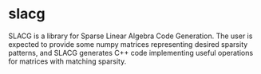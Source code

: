 # slacg
SLACG is a library for Sparse Linear Algebra Code Generation.
The user is expected to provide some numpy matrices representing desired sparsity patterns,
and SLACG generates C++ code implementing useful operations for matrices with matching sparsity.
